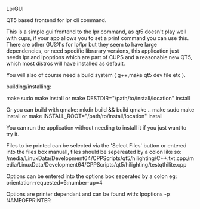 LprGUI

QT5 based frontend for lpr cli command.

This is a simple gui frontend to the lpr command, as qt5 doesn't play well with cups, if your app allows you to set a print command you can use this.
There are other GU@I's for lp/lpr but they seem to have large dependencies, or need specific librarary versions, this application just needs lpr and lpoptions which are part of CUPS and a reasonable new QT5, which most distros will have installed as default.

You will also of course need a build system ( g++,make qt5 dev file etc ).

building/installing:

make
sudo make install
or make DESTDIR="/path/to/install/location" install

Or you can build with qmake:
mkdir build && build
qmake ..
make
sudo make install
or make INSTALL_ROOT="/path/to/install/location" install

You can run the application without needing to install it if you just want to try it.

Files to be printed can be selected via the 'Select Files' button or entered into the files box manuall, files should be sepereated by a colon like so:
/media/LinuxData/Development64/CPPScripts/qt5/hilighting/C++.txt.cpp:/media/LinuxData/Development64/CPPScripts/qt5/hilighting/testqthilite.cpp

Options can be entered into the options box seperated by a colon eg:
orientation-requested=6:number-up=4

Options are printer dependant and can be found with:
lpoptions -p NAMEOFPRINTER
